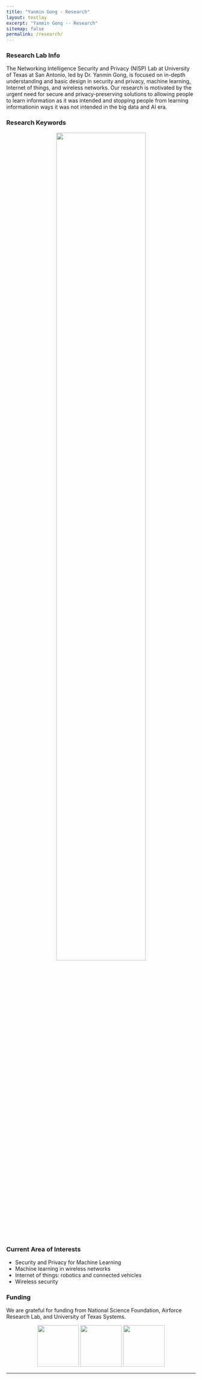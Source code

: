 ```yaml
---
title: "Yanmin Gong - Research"
layout: textlay
excerpt: "Yanmin Gong -- Research"
sitemap: false
permalink: /research/
---
```


### Research Lab Info
The Networking Intelligence Security and Privacy (NISP) Lab at University of Texas at San Antonio, led by Dr. Yanmin Gong, is focused on in-depth understanding and basic design in security and privacy, machine learning, Internet of things, and wireless networks. Our research is motivated by the urgent need for secure and privacy-preserving solutions to allowing people to learn information as it was intended and stopping people from learning informationin ways it was not intended in the big data and AI era. 
 

### Research Keywords
<figure>
<center><img src="{{ site.url }}{{ site.baseurl }}/images/respic/research_key.jpg" width="75%"></center>
</figure>

<!-- ![center-aligned-image]({{ site.url }}{{ site.baseurl }}/images/respic/research_key.jpg){: .align-center} -->

### Current Area of Interests
- Security and Privacy for Machine Learning
- Machine learning in wireless networks
- Internet of things: robotics and connected vehicles
- Wireless security

### Funding
We are grateful for funding from National Science Foundation, Airforce Research Lab, and University of Texas Systems.
<!-- - ``CAREER: Ubiquitous and Time-Critical Federated Learning with Cooperative Mobile Edge Networking'', National Science Foundation, $\$509,014$, 09/01/2021 - 08/31/2026, PI. -->
<!-- - RAPID: Collaborative: Location Privacy Preserving COVID-19 Symptom Map Construction via Mobile Crowdsourcing for Proactive Constrained Resource Allocation, National Science Foundation, $\$100,000$, 10/01/2019 - 09/30/2021, Co-PI.-->
<!-- - REU: CRII: NeTS: Embracing Dynamic Spectrum Sharing without Privacy Concerns, National Science Foundation, $16,000, 10/01/2020 - 09/30/2021, PI. -->
<!-- - CRII: NeTS: Embracing Dynamic Spectrum Sharing without Privacy Concerns, National Science Foundation, $175,000, 10/01/2019 - 09/30/2021, PI. -->
<!-- - Extension Grant: Association of Cyber and Visual IDs of Drones with Backscatter Tags, Air Force Research Laboratory, $10,000, 10/01/2019 - 01/01/2020, PI. -->
<!-- - Secure Wireless Communication against Spoofing Attacks in UAV Systems, Air Force Research Laboratory, $17,040, 05/15/2019 - 07/15/2019, PI. -->
<!-- - UT System Rising STARs Support, $300,000, 10/01/2019 - 10/01/2021. -->
<center><figure class="fourth">
  <img src="{{ site.url }}{{ site.baseurl }}/images/logopic/Logo_NSF.png" style="width: 110px">
  <img src="{{ site.url }}{{ site.baseurl }}/images/logopic/Logo_AFRL.png" style="width: 110px">
  <img src="{{ site.url }}{{ site.baseurl }}/images/logopic/Logo_UTS.jpg" style="width: 110px">
</figure></center>
<hr>
